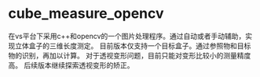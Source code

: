 # cube_measure_opencv
在vs平台下采用c++和opencv的一个图片处理程序。通过自动或者手动辅助，实现立体盒子的三维长度测定。
目前版本仅支持一个目标盒子。通过参照物和目标物的识别，再加以计算。
对于透视变形问题，目前只能对变形比较小的测量精度高。
后续版本继续探索透视变形的矫正。
